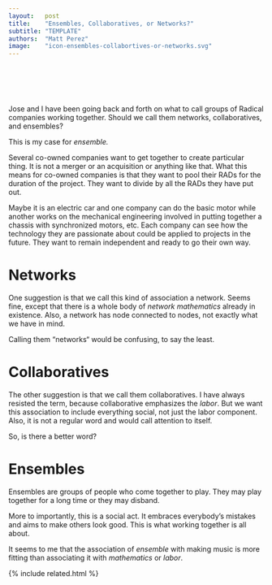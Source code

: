 ```yaml
---
layout:   post
title:    "Ensembles, Collaboratives, or Networks?"
subtitle: "TEMPLATE"
authors:  "Matt Perez"
image:    "icon-ensembles-collabortives-or-networks.svg"
---
```


<div style="display:none;">
 <p>Jose and I have been going back and forth on what to call groups of Radical companies working together. Should we call them networks, collaboratives, and ensembles. This is my case for ensemble.</p>
</div>

<h1>&nbsp;</h1>
 <p>Jose and I have been going back and forth on what to call groups of Radical companies working together. Should we call them networks, collaboratives, and ensembles?</p>
 <p>This is my case for <em>ensemble.</em></p>
 <p>Several co-owned companies want to get together to create particular thing. It is not a merger or an acquisition or anything like that. What this means for co-owned companies is that they want to pool their <span class="_paradigm">RAD</span>s for the duration of the project. They want to divide by all the <span class="_paradigm">RAD</span>s they have put out.</p>
 <p>Maybe it is an electric car and one company can do the basic motor while another works on the mechanical engineering involved in putting together a chassis with synchronized motors, etc. Each company can see how the technology they are passionate about could be applied to projects in the future. They want to remain independent and ready to go their own way.</p>

<h1>Networks</h1>
 <p>One suggestion is that we call this kind of association a network. Seems fine, except that there is a whole body of <em>network mathematics</em> already in existence. Also, a network has node connected to nodes, not exactly what we have in mind.</p>
 <p>Calling them &ldquo;networks&ldquo; would be confusing, to say the least.</p>

<h1>Collaboratives</h1>
 <p>The other suggestion is that we call them collaboratives. I have always resisted the term, because collaborative emphasizes the <em>labor</em>. But we want this association to include everything social, not just the labor component. Also, it is not a regular word and would call attention to itself.</p>
 <p>So, is there a better word?</p>

<h1>Ensembles</h1>
 <p>Ensembles are groups of people who come together to play. They may play together for a long time or they may disband.</p>
 <p>More to importantly, this is a social act. It embraces everybody&rsquo;s mistakes and aims to make others look good. This is what working together is all about.</p>
 <p>It seems to me that the association of <em>ensemble</em> with making music is more fitting than associating it with <em>mathematics</em> or <em>labor</em>.</p>

{% include related.html %}